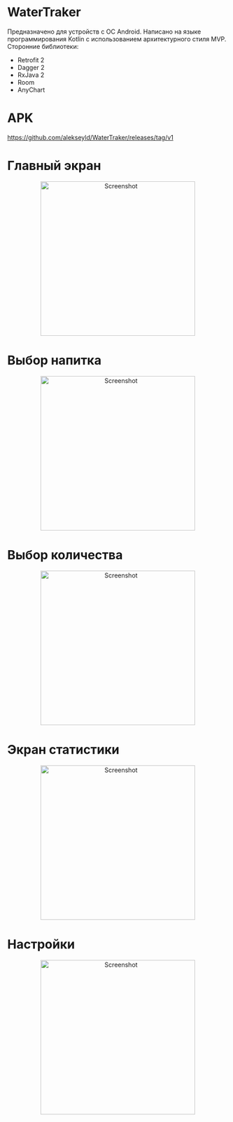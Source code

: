 # WaterTraker

Предназначено для устройств с ОС Android. 
Написано на языке программирования Kotlin с использованием архитектурного стиля MVP.
Сторонние библиотеки:
- Retrofit 2
- Dagger 2
- RxJava 2
- Room
- AnyChart

# APK

https://github.com/alekseyld/WaterTraker/releases/tag/v1

# Главный экран

<p align="center">
<img width="353" alt="Screenshot" src="https://user-images.githubusercontent.com/11257626/62426817-8880e400-b6f2-11e9-9dc0-c1056c3d00a9.png">
</p>

# Выбор напитка

<p align="center">
<img width="353" alt="Screenshot" src="https://user-images.githubusercontent.com/11257626/62426858-2674ae80-b6f3-11e9-9bf9-824d38cc87f3.png">
</p>

# Выбор количества

<p align="center">
<img width="353" alt="Screenshot" src="https://user-images.githubusercontent.com/11257626/62426859-2674ae80-b6f3-11e9-9804-cb56d6f47db3.png">
</p>

# Экран статистики

<p align="center">
<img width="353" alt="Screenshot" src="https://user-images.githubusercontent.com/11257626/62426816-8880e400-b6f2-11e9-9520-91053cb89608.png">
</p>

# Настройки

<p align="center">
<img width="353" alt="Screenshot" src="https://user-images.githubusercontent.com/11257626/62426815-8880e400-b6f2-11e9-995a-3ca740f87aa5.png">
</p>
